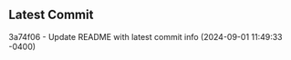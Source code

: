 
## Latest Commit
3a74f06 - Update README with latest commit info (2024-09-01 11:49:33 -0400) <Yunxi-Zhou>

